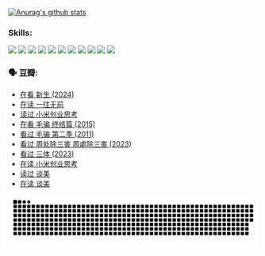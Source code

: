 
[![Anurag's github stats](https://github-readme-stats.vercel.app/api?username=w940853815)](https://github.com/anuraghazra/github-readme-stats)

### Skills:

<code><img height="32" src="https://cdn.jsdelivr.net/npm/simple-icons@v5/icons/python.svg"></code>
<code><img height="32" src="https://cdn.jsdelivr.net/npm/simple-icons@v5/icons/javascript.svg"></code>
<code><img height="32" src="https://cdn.jsdelivr.net/npm/simple-icons@v5/icons/django.svg"></code>
<code><img height="32" src="https://cdn.jsdelivr.net/npm/simple-icons@v5/icons/flask.svg"></code>
<code><img height="32" src="https://cdn.jsdelivr.net/npm/simple-icons@v5/icons/vuetify.svg"></code>
<code><img height="32" src="https://cdn.jsdelivr.net/npm/simple-icons@v5/icons/git.svg"></code>
<code><img height="32" src="https://cdn.jsdelivr.net/npm/simple-icons@v5/icons/docker.svg"></code>
<code><img height="32" src="https://cdn.jsdelivr.net/npm/simple-icons@v5/icons/postgresql.svg"></code>
<code><img height="32" src="https://cdn.jsdelivr.net/npm/simple-icons@v5/icons/elasticsearch.svg"></code>
<code><img height="32" src="https://cdn.jsdelivr.net/npm/simple-icons@v5/icons/macos.svg"></code>
<code><img height="32" src="https://cdn.jsdelivr.net/npm/simple-icons@v5/icons/linux.svg"></code>

### 🗣 豆瓣:

<!-- DOUBAN-ACTIVITIES:START -->
- [在看 新生‎ (2024)](https://www.douban.com/people/136069238/status/4607441062/?_i=15703498)
- [在读 一往无前](https://www.douban.com/people/136069238/status/4590507310/?_i=15703498)
- [读过 小米创业思考](https://www.douban.com/people/136069238/status/4590506983/?_i=15703498)
- [在看 毛骗 终结篇‎ (2015)](https://www.douban.com/people/136069238/status/4581971924/?_i=15703498)
- [看过 毛骗 第二季‎ (2011)](https://www.douban.com/people/136069238/status/4581971810/?_i=15703498)
- [看过 周处除三害 周處除三害‎ (2023)](https://www.douban.com/people/136069238/status/4575646701/?_i=15703498)
- [看过 三体‎ (2023)](https://www.douban.com/people/136069238/status/4574263039/?_i=15703498)
- [在读 小米创业思考](https://www.douban.com/people/136069238/status/4572047905/?_i=15703498)
- [读过 谈美](https://www.douban.com/people/136069238/status/4572047629/?_i=15703498)
- [在读 谈美](https://www.douban.com/people/136069238/status/4560861771/?_i=15703498)
<!-- DOUBAN-ACTIVITIES:END -->


![Snake animation](https://raw.githubusercontent.com/w940853815/w940853815/output/github-contribution-grid-snake.svg)

<!--
**w940853815/w940853815** is a ✨ _special_ ✨ repository because its `README.md` (this file) appears on your GitHub profile.

Here are some ideas to get you started:

- 🔭 I’m currently working on ...
- 🌱 I’m currently learning ...
- 👯 I’m looking to collaborate on ...
- 🤔 I’m looking for help with ...
- 💬 Ask me about ...
- 📫 How to reach me: ...
- 😄 Pronouns: ...
- ⚡ Fun fact: ...
-->
